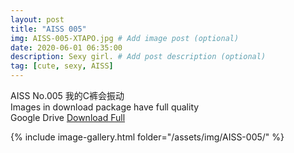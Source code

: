 ```yaml
---
layout: post
title: "AISS 005"
img: AISS-005-XTAPO.jpg # Add image post (optional)
date: 2020-06-01 06:35:00
description: Sexy girl. # Add post description (optional)
tag: [cute, sexy, AISS]
---
```

AISS No.005 我的C裤会振动    
Images in download package have full quality                    
Google Drive [Download Full](http://gestyy.com/e061jN)

{% include image-gallery.html folder="/assets/img/AISS-005/" %}
